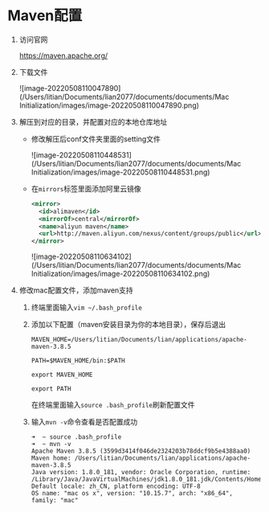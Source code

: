 # Maven配置

1. 访问官网

   https://maven.apache.org/

2. 下载文件

   ![image-20220508110047890](/Users/litian/Documents/lian2077/documents/documents/Mac Initialization/images/image-20220508110047890.png)

3. 解压到对应的目录，并配置对应的本地仓库地址

   + 修改解压后conf文件夹里面的setting文件

     ![image-20220508110448531](/Users/litian/Documents/lian2077/documents/documents/Mac Initialization/images/image-20220508110448531.png)

   + 在`mirrors`标签里面添加阿里云镜像

     ```xml
     <mirror>
       <id>alimaven</id>
       <mirrorOf>central</mirrorOf>
       <name>aliyun maven</name>
       <url>http://maven.aliyun.com/nexus/content/groups/public</url>
     </mirror>
     ```

     ![image-20220508110634102](/Users/litian/Documents/lian2077/documents/documents/Mac Initialization/images/image-20220508110634102.png)

4. 修改mac配置文件，添加maven支持

   1. 终端里面输入`vim ~/.bash_profile`

   2. 添加以下配置（maven安装目录为你的本地目录），保存后退出

      ```
      MAVEN_HOME=/Users/litian/Documents/lian/applications/apache-maven-3.8.5
      
      PATH=$MAVEN_HOME/bin:$PATH
      
      export MAVEN_HOME
      
      export PATH
      ```

      在终端里面输入`source .bash_profile`刷新配置文件

   3. 输入`mvn -v`命令查看是否配置成功

      ````shell
      ➜  ~ source .bash_profile
      ➜  ~ mvn -v
      Apache Maven 3.8.5 (3599d3414f046de2324203b78ddcf9b5e4388aa0)
      Maven home: /Users/litian/Documents/lian/applications/apache-maven-3.8.5
      Java version: 1.8.0_181, vendor: Oracle Corporation, runtime: /Library/Java/JavaVirtualMachines/jdk1.8.0_181.jdk/Contents/Home/jre
      Default locale: zh_CN, platform encoding: UTF-8
      OS name: "mac os x", version: "10.15.7", arch: "x86_64", family: "mac"
      ````

      